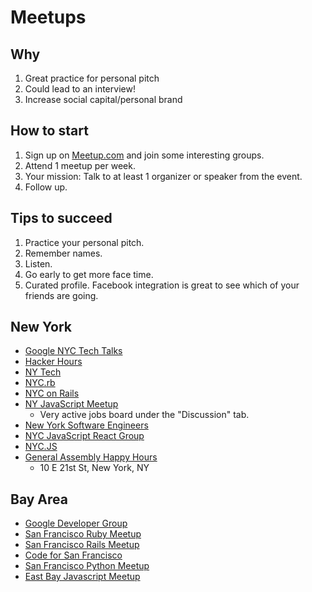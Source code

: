 # Meetups

## Why

1. Great practice for personal pitch
2. Could lead to an interview!
3. Increase social capital/personal brand

## How to start

1. Sign up on [Meetup.com][meetup] and join some interesting groups.
2. Attend 1 meetup per week.
3. Your mission: Talk to at least 1 organizer or speaker from the event.
4. Follow up.

## Tips to succeed

1. Practice your personal pitch.
2. Remember names.
3. Listen.
4. Go early to get more face time.
5. Curated profile. Facebook integration is great to see which of your friends are going.

[meetup]: http://www.meetup.com

## New York
* [Google NYC Tech Talks][google-nyc]
* [Hacker Hours][hacker-hours]
* [NY Tech][ny-tech]
* [NYC.rb][ny-ruby]
* [NYC on Rails][nyc-on-rails]
* [NY JavaScript Meetup][ny-js]
    * Very active jobs board under the "Discussion" tab.
* [New York Software Engineers][nyse]
* [NYC JavaScript React Group][nycreact]
* [NYC.JS][nycjs]
* [General Assembly Happy Hours][GA-ny]
    * 10 E 21st St, New York, NY




## Bay Area
* [Google Developer Group][google-sv]
* [San Francisco Ruby Meetup][sf-ruby]
* [San Francisco Rails Meetup][sf-rails]
* [Code for San Francisco][cfa-sf]
* [San Francisco Python Meetup][sf-python]
* [East Bay Javascript Meetup][EBJavaScript]

[nyse]: http://www.meetup.com/nysoftware/
[nycreact]: http://www.meetup.com/NYC-Javascript-React-Group/
[nycjs]: http://www.meetup.com/NYC-JS/

[google-nyc]: http://www.meetup.com/google-nyc-tech-talks/
[hacker-hours]: http://www.meetup.com/hackerhours/
[ny-tech]: http://www.meetup.com/ny-tech/
[ny-ruby]: http://www.meetup.com/NYC-rb/
[nyc-on-rails]: http://www.meetup.com/nyc-on-rails
[ny-js]: http://www.meetup.com/javascript-7
[GA-ny]: http://www.quora.com/What-should-every-entrepreneur-in-New-York-City-do
[google-sv]: http://www.meetup.com/gdg-silicon-valley/
[sf-ruby]: http://www.meetup.com/sfruby/
[sf-rails]: http://www.meetup.com/sfrails/
[cfa-sf]: http://www.meetup.com/Code-for-San-Francisco-Civic-Hack-Night/
[EBJavascript]: http://www.meetup.com/EBJavaScript/
[sf-python]: http://www.meetup.com/sfpython/
